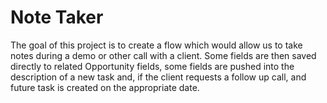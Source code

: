 # Note Taker

The goal of this project is to create a flow which would allow us to take notes during a demo or other call with a client.  Some fields are then saved directly to related Opportunity fields, some fields are pushed into the description of a new task and, if the client requests a follow up call, and future task is created on the appropriate date.